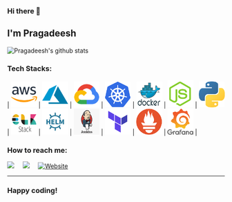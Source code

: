 ### Hi there 👋

## I'm Pragadeesh


<img align="center" src="https://github-readme-stats.vercel.app/api?username=pragadeeshraju&show_icons=true&title_color=ffc857&icon_color=8ac926&text_color=daf7dc&bg_color=151515" alt="Pragadeesh's github stats">

<h3>Tech Stacks:</h3>

| <img src="https://raw.githubusercontent.com/pragadeeshraju/pragadeeshraju/master/assets/aws.png" width=60 alt="aws icon"> | <img src="https://raw.githubusercontent.com/pragadeeshraju/pragadeeshraju/master/assets/azure.png" width=60 alt="azure icon"> | <img src="https://raw.githubusercontent.com/pragadeeshraju/pragadeeshraju/master/assets/gcp.png" width=60 alt="gcp icon"> | <img src="https://raw.githubusercontent.com/pragadeeshraju/pragadeeshraju/master/assets/k8s.png" width=60 alt="k8s icon"> | <img src="https://raw.githubusercontent.com/pragadeeshraju/pragadeeshraju/master/assets/docker.png" width=60 alt="docker icon"> | <img src="https://raw.githubusercontent.com/pragadeeshraju/pragadeeshraju/master/assets/nodejs.png" width=60 alt="nodejs icon"> | <img src="https://raw.githubusercontent.com/pragadeeshraju/pragadeeshraju/master/assets/python.png" width=60 alt="python icon"> | <img src="https://raw.githubusercontent.com/pragadeeshraju/pragadeeshraju/master/assets/elk.png" width=60 alt="elk icon"> | <img src="https://raw.githubusercontent.com/pragadeeshraju/pragadeeshraju/master/assets/helm.png" width=60 alt="helm icon"> | <img src="https://raw.githubusercontent.com/pragadeeshraju/pragadeeshraju/master/assets/jenkins.png" width=60 alt="jenkins icon"> | <img src="https://raw.githubusercontent.com/pragadeeshraju/pragadeeshraju/master/assets/terraform.png" width=60 alt="terraform icon"> | <img src="https://raw.githubusercontent.com/pragadeeshraju/pragadeeshraju/master/assets/Prometheus.png" width=60 alt="Prometheus icon"> | <img src="https://raw.githubusercontent.com/pragadeeshraju/pragadeeshraju/master/assets/Grafana.png" width=60 alt="grafana icon"> |



<h3>How to reach me:</h3>

<a href="https://www.linkedin.com/in/pragadeesh-raju-28271951/" target="_blank"><img src="https://img.shields.io/badge/linkedin-%230077B5.svg?&style=for-the-badge&logo=linkedin&logoColor=white" /></a>&nbsp;&nbsp;&nbsp;&nbsp;
<a href="mailto:pragadeeshkraju@gmail.com?" target="_blank"><img src="https://img.shields.io/badge/gmail-%23D14836.svg?&style=for-the-badge&logo=gmail&logoColor=white" /></a>&nbsp;&nbsp;&nbsp;&nbsp;
<a href="https://pragadeesh.dev" target="_blank"><img src="https://img.shields.io/badge/Website-%231ED760.svg?&style=for-the-badge&logo=Website&logoColor=white" alt="Website"></a>
<hr>

### Happy coding!


<!--
**pragadeeshraju/pragadeeshraju** is a ✨ _special_ ✨ repository because its `README.md` (this file) appears on your GitHub profile.

[![HitCount](http://hits.dwyl.com/pragadeeshraju/pragadeeshraju.svg)](http://hits.dwyl.com/pragadeeshraju/pragadeeshraju)

Here are some ideas to get you started:

-🔭 I’m currently working on ...
- 🌱 I’m currently learning ...
- 👯 I’m looking to collaborate on ...
- 🤔 I’m looking for help with ...
- 💬 Ask me about ...
- 📫 How to reach me: ...
- 😄 Pronouns: ...
- ⚡ Fun fact: ...
-->

